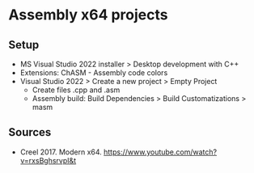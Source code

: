 # Assembly x64 projects

## Setup
- MS Visual Studio 2022 installer > Desktop development with C++
- Extensions: ChASM - Assembly code colors
- Visual Studio 2022 > Create a new project > Empty Project
	- Create files .cpp and .asm
	- Assembly build: Build Dependencies > Build Customatizations > masm

	
	
## Sources
- Creel 2017. Modern x64. https://www.youtube.com/watch?v=rxsBghsrvpI&t